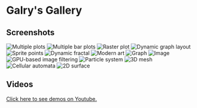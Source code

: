 Galry's Gallery
===============

Screenshots
-----------

![Multiple plots](https://raw.github.com/rossant/galry/master/images/thumbnails/img0.jpg)
![Multiple bar plots](https://raw.github.com/rossant/galry/master/images/thumbnails/img1.jpg)
![Raster plot](https://raw.github.com/rossant/galry/master/images/thumbnails/img2.jpg)
![Dynamic graph layout](https://raw.github.com/rossant/galry/master/images/thumbnails/img3.jpg)
![Sprite points](https://raw.github.com/rossant/galry/master/images/thumbnails/img4.jpg)
![Dynamic fractal](https://raw.github.com/rossant/galry/master/images/thumbnails/img5.jpg)
![Modern art](https://raw.github.com/rossant/galry/master/images/thumbnails/img6.jpg)
![Graph](https://raw.github.com/rossant/galry/master/images/thumbnails/img7.jpg)
![Image](https://raw.github.com/rossant/galry/master/images/thumbnails/img8.jpg)
![GPU-based image filtering](https://raw.github.com/rossant/galry/master/images/thumbnails/img9.jpg)
![Particle system](https://raw.github.com/rossant/galry/master/images/thumbnails/img10.jpg)
![3D mesh](https://raw.github.com/rossant/galry/master/images/thumbnails/img11.jpg)
![Cellular automata](https://raw.github.com/rossant/galry/master/images/thumbnails/img12.jpg)
![2D surface](https://raw.github.com/rossant/galry/master/images/thumbnails/img13.jpg)


Videos
------

[Click here to see demos on Youtube.](http://www.youtube.com/watch?v=Nv4aNR4Gi6w&list=PLyxVOal96D3zFYTYNco1DIVANAQ5122f1)

